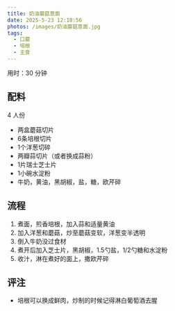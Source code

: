 ```yaml
---
title: 奶油蘑菇意面
date: 2025-5-23 12:18:56
photos: /images/奶油蘑菇意面.jpg
tags:
  - 口蘑
  - 培根
  - 主食
---
```


用时：30 分钟

## 配料

4 人份

- 两盒蘑菇切片
- 6条培根切片
- 1个洋葱切碎
- 两瓣蒜切片（或者换成蒜粉）
- 1片瑞士芝士片
- 1小碗水淀粉
- 牛奶，黄油，黑胡椒，盐，糖，欧芹碎

<!--more-->

## 流程

1. 煮面，煎香培根，加入蒜和适量黄油
2. 加入洋葱和蘑菇，炒至蘑菇变软，洋葱变半透明
3. 倒入牛奶没过食材
4. 煮开后加入芝士片，黑胡椒，1.5勺盐，1/2勺糖和水淀粉
5. 收汁，淋在煮好的面上，撒欧芹碎

## 评注

- 培根可以换成鲜肉，炒制的时候记得淋白葡萄酒去腥
